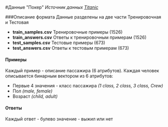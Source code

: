 #Данные "Покер"
*Источник данных [Titanic](http://www.kaggle.com/c/titanic-gettingStarted/data)*

###Описание формата
Данные разделены на две части Тренировочная и Тестовая

+ **train_samples.csv**  Тренировочные примеры (1526)
+ **train_answers.csv**  Ответы к тренировочным примерам (1526)
+ **test_samples.csv**   Тестовые примеры (673)
+ **test_answers.csv**   Ответы к тестовым примерам (673)

#### Примеры

Каждый пример - описание пассажира (6 атрибутов). Каждая человек описывается бинарным вектором из 6 атрибутов:

* Первые 4 значения - класс пассажира *(1 class, 2 class, 3 class, Crew)*
* Пол *(male, female)*
* Возраст *(child, adult)*

#### Ответы
Каждый ответ - булево значение - выжил или нет
